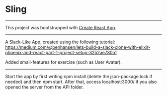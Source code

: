 
# Sling

---------------------

This project was bootstrapped with [Create React App](https://github.com/facebookincubator/create-react-app).

---------------------

A Slack-Like App, created using the following tutorial: https://medium.com/@benhansen/lets-build-a-slack-clone-with-elixir-phoenix-and-react-part-1-project-setup-3252ae780a1

Added small-features for exercise (such as User Avatar).

---------------------

Start the app by first writing npm install (delete the json-package.lock if needed) and then npm start.
After that, access localhost:3000/ if you also opened the server from the API folder.
